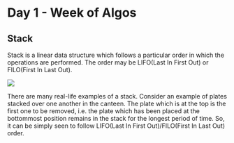# Day 1 - Week of Algos
## Stack

Stack is a linear data structure which follows a particular order in which the operations are performed. The order may be LIFO(Last In First Out) or FILO(First In Last Out).

![](https://media.geeksforgeeks.org/wp-content/cdn-uploads/gq/2013/03/stack.png)

There are many real-life examples of a stack. Consider an example of plates stacked over one another in the canteen. The plate which is at the top is the first one to be removed, i.e. the plate which has been placed at the bottommost position remains in the stack for the longest period of time. So, it can be simply seen to follow LIFO(Last In First Out)/FILO(First In Last Out) order.
